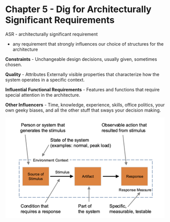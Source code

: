 # Chapter 5 - Dig for Architecturally Significant Requirements

ASR - architecturally significant requirement
- any requirement that strongly influences our choice of structures for the architecture


**Constraints** - Unchangeable design decisions, usually given, sometimes chosen.

**Quality** - Attributes Externally visible properties that characterize how the system operates in a specific context.

**Influential Functional Requirements** - Features and functions that require special attention in the architecture.

**Other Influencers** - Time, knowledge, experience, skills, office politics, your own geeky biases, and all the other stuff that sways your decision making.

![6 parts of a quality attribute](<images/6 parts of a quality attribute.png>)

